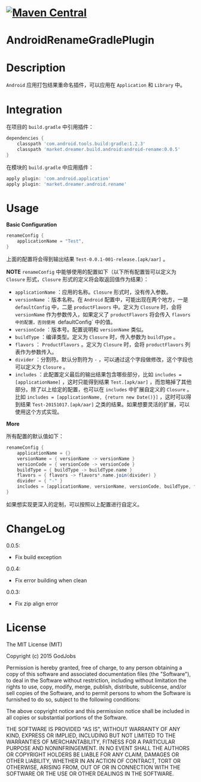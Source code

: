 [![Maven Central](https://maven-badges.herokuapp.com/maven-central/market.dreamer.build.android/android-rename/badge.svg?style=flat)](https://maven-badges.herokuapp.com/maven-central/market.dreamer.build.android/android-rename)
================

AndroidRenameGradlePlugin
================

Description
================

`Android` 应用打包结果重命名插件，可以应用在 `Application` 和 `Library` 中。

Integration
================

在项目的 `build.gradle` 中引用插件：

```gradle
dependencies {
    classpath 'com.android.tools.build:gradle:1.2.3'
    classpath 'market.dreamer.build.android:android-rename:0.0.5'
}
```

在模块的 `build.gradle` 中应用插件：

```gradle
apply plugin: 'com.android.application'
apply plugin: 'market.dreamer.android.rename'
```

Usage
================

**Basic Configuration**

```gradle
renameConfig {
    applicationName = "Test",
}
```

上面的配置将会得到输出结果 `Test-0.0.1-001-release.[apk/aar]` 。

**NOTE**
`renameConfig` 中能够使用的配置如下（以下所有配置皆可以定义为 `Closure` 形式，`Closure` 形式的定义将会取返回值作为结果）：

* `applicationName` ：应用的名称。`Closure` 形式时，没有传入参数。
* `versionName` ：版本名称。在 `Android` 配置中，可能出现在两个地方，一是 `defaultConfig` 中，二是 `productFlavors` 中。定义为 `Closure` 时，会将 `versionName` 作为参数传入，如果定义了 `productFlavors` 将会传入 `flavors中的配置，否则使用 `defaultConfig` 中的值。
* `versionCode` ：版本号。配置说明和 `versionName` 类似。
* `buildType` ：编译类型。定义为 `Closure` 时，传入参数为 `buildType` 。
* `flavors` ： `ProductFlavors` 。定义为 `Closure` 时，会将 `productFlavors` 列表作为参数传入。
* `divider` ：分割符。默认分割符为 `-` ，可以通过这个字段做修改，这个字段也可以定义为 `Closure` 。
* `includes` ：此配置定义最后的输出结果包含哪些部分，比如 `includes = [applicationName]` ，这时只能得到结果 `Test.[apk/aar]` ，而忽略掉了其他部分。除了以上给定的配置，也可以在 `includes` 中扩展自定义的 `Closure` 。
比如 `includes = [applicationName, {return new Date()}]` ，这时可以得到结果 `Test-20151017.[apk/aar]` 之类的结果。如果想要灵活的扩展，可以使用这个方式实现。

**More**

所有配置的默认值如下：

```gradle
renameConfig {
    applicationName = {}
    versionName = { versionName -> versionName }
    versionCode = { versionCode -> versionCode }
    buildType = { buildType -> buildType.name }
    flavors = { flavors -> flavors*.name.join(divider) }
    divider = { "-" }
    includes = [applicationName, versionName, versionCode, buildType, flavors];
}
```

如果想实现更深入的定制，可以按照以上配置进行自定义。

ChangeLog
================
0.0.5:

- Fix build exception

0.0.4:

- Fix error building when clean

0.0.3:

- Fix zip align error

License
=======

The MIT License (MIT)

Copyright (c) 2015 GodJobs

Permission is hereby granted, free of charge, to any person obtaining a copy
of this software and associated documentation files (the "Software"), to deal
in the Software without restriction, including without limitation the rights
to use, copy, modify, merge, publish, distribute, sublicense, and/or sell
copies of the Software, and to permit persons to whom the Software is
furnished to do so, subject to the following conditions:

The above copyright notice and this permission notice shall be included in all
copies or substantial portions of the Software.

THE SOFTWARE IS PROVIDED "AS IS", WITHOUT WARRANTY OF ANY KIND, EXPRESS OR
IMPLIED, INCLUDING BUT NOT LIMITED TO THE WARRANTIES OF MERCHANTABILITY,
FITNESS FOR A PARTICULAR PURPOSE AND NONINFRINGEMENT. IN NO EVENT SHALL THE
AUTHORS OR COPYRIGHT HOLDERS BE LIABLE FOR ANY CLAIM, DAMAGES OR OTHER
LIABILITY, WHETHER IN AN ACTION OF CONTRACT, TORT OR OTHERWISE, ARISING FROM,
OUT OF OR IN CONNECTION WITH THE SOFTWARE OR THE USE OR OTHER DEALINGS IN THE
SOFTWARE.